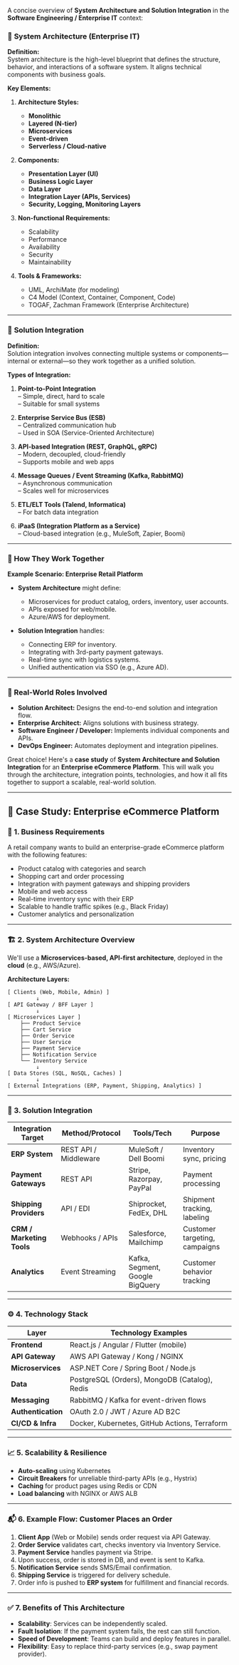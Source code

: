 A concise overview of **System Architecture and Solution Integration** in the **Software Engineering / Enterprise IT** context:

### 🔷 **System Architecture (Enterprise IT)**

**Definition:**  
System architecture is the high-level blueprint that defines the structure, behavior, and interactions of a software system. It aligns technical components with business goals.

**Key Elements:**

1. **Architecture Styles:**  
   - **Monolithic**  
   - **Layered (N-tier)**  
   - **Microservices**  
   - **Event-driven**  
   - **Serverless / Cloud-native**

2. **Components:**
   - **Presentation Layer (UI)**
   - **Business Logic Layer**
   - **Data Layer**
   - **Integration Layer (APIs, Services)**
   - **Security, Logging, Monitoring Layers**

3. **Non-functional Requirements:**
   - Scalability  
   - Performance  
   - Availability  
   - Security  
   - Maintainability

4. **Tools & Frameworks:**
   - UML, ArchiMate (for modeling)  
   - C4 Model (Context, Container, Component, Code)  
   - TOGAF, Zachman Framework (Enterprise Architecture)

---

### 🔷 **Solution Integration**

**Definition:**  
Solution integration involves connecting multiple systems or components—internal or external—so they work together as a unified solution.

**Types of Integration:**

1. **Point-to-Point Integration**  
   – Simple, direct, hard to scale  
   – Suitable for small systems

2. **Enterprise Service Bus (ESB)**  
   – Centralized communication hub  
   – Used in SOA (Service-Oriented Architecture)

3. **API-based Integration (REST, GraphQL, gRPC)**  
   – Modern, decoupled, cloud-friendly  
   – Supports mobile and web apps

4. **Message Queues / Event Streaming (Kafka, RabbitMQ)**  
   – Asynchronous communication  
   – Scales well for microservices

5. **ETL/ELT Tools (Talend, Informatica)**  
   – For batch data integration

6. **iPaaS (Integration Platform as a Service)**  
   – Cloud-based integration (e.g., MuleSoft, Zapier, Boomi)

---

### 🔷 How They Work Together

**Example Scenario: Enterprise Retail Platform**

- **System Architecture** might define:
  - Microservices for product catalog, orders, inventory, user accounts.
  - APIs exposed for web/mobile.
  - Azure/AWS for deployment.

- **Solution Integration** handles:
  - Connecting ERP for inventory.
  - Integrating with 3rd-party payment gateways.
  - Real-time sync with logistics systems.
  - Unified authentication via SSO (e.g., Azure AD).

---

### 🔷 Real-World Roles Involved
- **Solution Architect:** Designs the end-to-end solution and integration flow.
- **Enterprise Architect:** Aligns solutions with business strategy.
- **Software Engineer / Developer:** Implements individual components and APIs.
- **DevOps Engineer:** Automates deployment and integration pipelines.

 Great choice! Here's a **case study** of **System Architecture and Solution Integration** for an **Enterprise eCommerce Platform**. This will walk you through the architecture, integration points, technologies, and how it all fits together to support a scalable, real-world solution.

---

## 🛒 Case Study: Enterprise eCommerce Platform

### 🧩 1. **Business Requirements**
A retail company wants to build an enterprise-grade eCommerce platform with the following features:
- Product catalog with categories and search
- Shopping cart and order processing
- Integration with payment gateways and shipping providers
- Mobile and web access
- Real-time inventory sync with their ERP
- Scalable to handle traffic spikes (e.g., Black Friday)
- Customer analytics and personalization

---

### 🏗️ 2. **System Architecture Overview**

We'll use a **Microservices-based, API-first architecture**, deployed in the **cloud** (e.g., AWS/Azure).

**Architecture Layers:**

```
[ Clients (Web, Mobile, Admin) ]
         ↓
[ API Gateway / BFF Layer ]
         ↓
[ Microservices Layer ]
    ├── Product Service
    ├── Cart Service
    ├── Order Service
    ├── User Service
    ├── Payment Service
    ├── Notification Service
    └── Inventory Service
         ↓
[ Data Stores (SQL, NoSQL, Caches) ]
         ↓
[ External Integrations (ERP, Payment, Shipping, Analytics) ]
```

---

### 🔗 3. **Solution Integration**

| Integration Target         | Method/Protocol      | Tools/Tech                  | Purpose                         |
|---------------------------|----------------------|-----------------------------|----------------------------------|
| **ERP System**            | REST API / Middleware | MuleSoft / Dell Boomi       | Inventory sync, pricing         |
| **Payment Gateways**      | REST API              | Stripe, Razorpay, PayPal    | Payment processing              |
| **Shipping Providers**    | API / EDI             | Shiprocket, FedEx, DHL      | Shipment tracking, labeling     |
| **CRM / Marketing Tools** | Webhooks / APIs       | Salesforce, Mailchimp       | Customer targeting, campaigns   |
| **Analytics**             | Event Streaming       | Kafka, Segment, Google BigQuery | Customer behavior tracking  |

---

### ⚙️ 4. **Technology Stack**

| Layer            | Technology Examples                           |
|------------------|-----------------------------------------------|
| **Frontend**     | React.js / Angular / Flutter (mobile)         |
| **API Gateway**  | AWS API Gateway / Kong / NGINX                |
| **Microservices**| ASP.NET Core / Spring Boot / Node.js          |
| **Data**         | PostgreSQL (Orders), MongoDB (Catalog), Redis |
| **Messaging**    | RabbitMQ / Kafka for event-driven flows       |
| **Authentication** | OAuth 2.0 / JWT / Azure AD B2C              |
| **CI/CD & Infra**| Docker, Kubernetes, GitHub Actions, Terraform |

---

### 📈 5. **Scalability & Resilience**

- **Auto-scaling** using Kubernetes
- **Circuit Breakers** for unreliable third-party APIs (e.g., Hystrix)
- **Caching** for product pages using Redis or CDN
- **Load balancing** with NGINX or AWS ALB

---

### 📬 6. **Example Flow: Customer Places an Order**

1. **Client App** (Web or Mobile) sends order request via API Gateway.
2. **Order Service** validates cart, checks inventory via Inventory Service.
3. **Payment Service** handles payment via Stripe.
4. Upon success, order is stored in DB, and event is sent to Kafka.
5. **Notification Service** sends SMS/Email confirmation.
6. **Shipping Service** is triggered for delivery schedule.
7. Order info is pushed to **ERP system** for fulfillment and financial records.

---

### ✅ 7. **Benefits of This Architecture**

- **Scalability**: Services can be independently scaled.
- **Fault Isolation**: If the payment system fails, the rest can still function.
- **Speed of Development**: Teams can build and deploy features in parallel.
- **Flexibility**: Easy to replace third-party services (e.g., swap payment provider).

